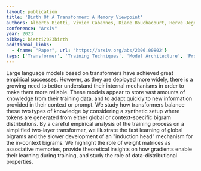 ```yaml
---
layout: publication
title: 'Birth Of A Transformer: A Memory Viewpoint'
authors: Alberto Bietti, Vivien Cabannes, Diane Bouchacourt, Herve Jegou, Leon Bottou
conference: "Arxiv"
year: 2023
bibkey: bietti2023birth
additional_links:
  - {name: "Paper", url: 'https://arxiv.org/abs/2306.00802'}
tags: ['Transformer', 'Training Techniques', 'Model Architecture', 'Prompting', 'Pretraining Methods']
---
```

Large language models based on transformers have achieved great empirical
successes. However, as they are deployed more widely, there is a growing need
to better understand their internal mechanisms in order to make them more
reliable. These models appear to store vast amounts of knowledge from their
training data, and to adapt quickly to new information provided in their
context or prompt. We study how transformers balance these two types of
knowledge by considering a synthetic setup where tokens are generated from
either global or context-specific bigram distributions. By a careful empirical
analysis of the training process on a simplified two-layer transformer, we
illustrate the fast learning of global bigrams and the slower development of an
"induction head" mechanism for the in-context bigrams. We highlight the role of
weight matrices as associative memories, provide theoretical insights on how
gradients enable their learning during training, and study the role of
data-distributional properties.
